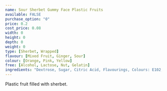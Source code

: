 ```yaml
---
name: Sour Sherbet Gummy Face Plastic Fruits
available: FALSE
purchase_option: "0"
price: 0.2
cost_price: 0.08
width: 0
height: 0
depth: 0
weight: 0
type: [Sherbet, Wrapped]
flavour: [Mixed Fruit, Ginger, Sour]
colour: [Orange, Pink, Yellow]
free: [Alcohol, Lactose, Nut, Gelatin]
ingredients: "Dextrose, Sugar, Citric Acid, Flavourings, Colours: E102, E110, E129, E133"
---
```

Plastic fruit filled with sherbet.